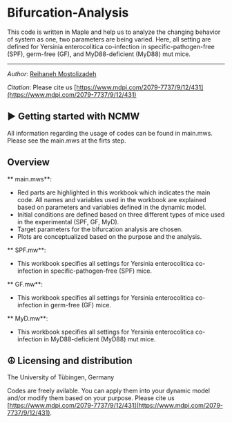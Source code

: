   Bifurcation-Analysis
 =======================
This code is written in Maple and help us to analyze the changing behavior of system as one, two parameters are being varied.
Here, all setting are defined for Yersinia enterocolitica co-infection in specific-pathogen-free (SPF), germ-free (GF), and MyD88-deficient (MyD88) mut mice.


----
*Author*: [Reihaneh Mostolizadeh](https://uni-tuebingen.de/en/fakultaeten/mathematisch-naturwissenschaftliche-fakultaet/fachbereiche/informatik/lehrstuehle/systems-biology/team/dr-reihaneh-mostolizadeh/)


*Citation*: Please cite us [https://www.mdpi.com/2079-7737/9/12/431](https://www.mdpi.com/2079-7737/9/12/431)

► Getting started with NCMW
----------------------------

All information regarding the usage of codes can be found in main.mws.
Please see the main.mws at the firts step.

Overview
--------

 ** main.mws**: 
- Red parts are highlighted in this workbook which indicates the main code. All names and variables used in the workbook are explained based on parameters and variables defined in the dynamic model.
- Initial conditions are defined based on three different types of mice used in the experimental (SPF, GF, MyD).
- Target parameters for the bifurcation analysis are chosen.
- Plots are conceptualized based on the purpose and the analysis. 

 ** SPF.mw**: 
- This workbook specifies all settings for Yersinia enterocolitica co-infection in specific-pathogen-free (SPF) mice.

 ** GF.mw**: 
- This workbook specifies all settings for Yersinia enterocolitica co-infection in germ-free (GF) mice.

 ** MyD.mw**: 
- This workbook specifies all settings for Yersinia enterocolitica co-infection in MyD88-deficient (MyD88) mut mice.

☮ Licensing and distribution
----------------------------

The University of Tübingen, Germany

Codes are freely avilable. You can apply them into your dynamic model and/or modify them based on your purpose. Please cite us [https://www.mdpi.com/2079-7737/9/12/431](https://www.mdpi.com/2079-7737/9/12/431).
